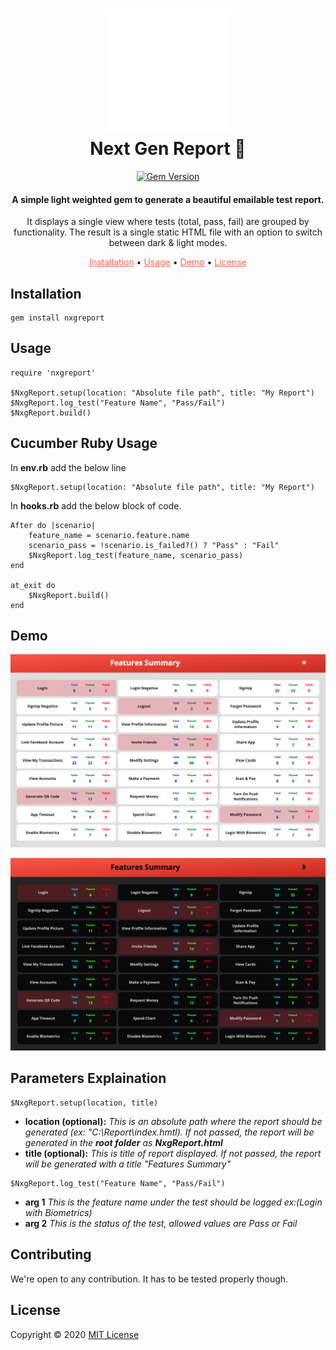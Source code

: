 <h1 align="center">
    <img src="./demo/Nxg.gif" alt="Markdownify" width="200">
  <br>
  Next Gen Report 💎
  <br>
</h1>
<p align="center"><a href="https://badge.fury.io/rb/nxgreport"><img src="https://badge.fury.io/rb/nxgreport.svg" alt="Gem Version" height="18"></a></p>

<h4 align="center">A simple light weighted gem to generate a beautiful emailable test report. 
</h4>
<p align="center">It displays a single view where tests (total, pass, fail) are grouped by functionality. The result is a single static HTML file with an option to switch between dark & light modes.</p>

<p align="center">
  <a href="#installation" style="color: #FF644E">Installation</a> •
  <a href="#usage" style="color: #FF644E">Usage</a> •
  <a href="#demo" style="color: #FF644E">Demo</a> •
  <a href="#license" style="color: #FF644E">License</a>
</p>

## **Installation**

    gem install nxgreport

## **Usage**

```
require 'nxgreport'

$NxgReport.setup(location: "Absolute file path", title: "My Report")
$NxgReport.log_test("Feature Name", "Pass/Fail")
$NxgReport.build()
```

## **Cucumber Ruby Usage**

In **env.rb** add the below line

```
$NxgReport.setup(location: "Absolute file path", title: "My Report")
```

In **hooks.rb** add the below block of code.

```
After do |scenario|
    feature_name = scenario.feature.name
    scenario_pass = !scenario.is_failed?() ? "Pass" : "Fail"
    $NxgReport.log_test(feature_name, scenario_pass)
end

at_exit do
    $NxgReport.build()
end
```

## **Demo**

![Light Mode](./demo/light.png)

![Dark Mode](./demo/dark.png)

## **Parameters Explaination**

```
$NxgReport.setup(location, title)
```

- **location (optional):** _This is an absolute path where the report should be generated (ex: "C:\Report\index.hmtl). If not passed, the report will be generated in the **root folder** as **NxgReport.html**_
- **title (optional):** _This is title of report displayed. If not passed, the report will be generated with a title "Features Summary"_

```
$NxgReport.log_test("Feature Name", "Pass/Fail")
```

- **arg 1** _This is the feature name under the test should be logged ex:(Login with Biometrics)_
- **arg 2** _This is the status of the test, allowed values are Pass or Fail_

## **Contributing**

We're open to any contribution. It has to be tested properly though.

## **License**

Copyright © 2020 [MIT License](LICENSE)
